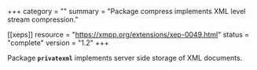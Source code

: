 +++
category = ""
summary = "Package compress implements XML level stream compression."

[[xeps]]
  resource = "https://xmpp.org/extensions/xep-0049.html"
  status   = "complete"
  version  = "1.2"
+++

Package **`privatexml`** implements server side storage of XML documents.
